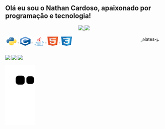 ## Olá eu sou o Nathan Cardoso, apaixonado por programação e tecnologia!
<div align="center">
  <a href="https://github.com/nathancfs">
  <img height="140em" src="https://github-readme-stats.vercel.app/api?username=nathancfs&show_icons=true&theme=tokyonight&include_all_commits=true&count_private=true"/>
  <img height="140em" src="https://github-readme-stats.vercel.app/api/top-langs/?username=nathancfs&layout=compact&langs_count=7&theme=tokyonight"/>
</div>
<div style="display: inline_block"><br>
  <img align="center" alt="Nates-Python" height="30" width="40" src="https://raw.githubusercontent.com/devicons/devicon/master/icons/python/python-original.svg">
  <img align="center" alt="Nates-C" height="30" width="40" src="https://raw.githubusercontent.com/devicons/devicon/master/icons/c/c-original.svg">
  <img align="center" alt="Nates-Java" height="30" width="40" src="https://raw.githubusercontent.com/devicons/devicon/master/icons/java/java-original.svg">
  <img align="center" alt="Nates-HTML" height="30" width="40" src="https://raw.githubusercontent.com/devicons/devicon/master/icons/html5/html5-original.svg">
  <img align="center" alt="Nates-CSS" height="30" width="40" src="https://raw.githubusercontent.com/devicons/devicon/master/icons/css3/css3-original.svg">
  <img align="right" alt="Nates-pic" height="150" style="border-radius:50px;" src="https://avatars.githubusercontent.com/u/79545998?s=400&u=039d182454c44d41859045c08e73fe85fb461cf0&v=4">
</div>
  
  ##
 
<div> 
  <a href="https://instagram.com/dear_nates" target="_blank"><img src="https://img.shields.io/badge/-Instagram-%23E4405F?style=for-the-badge&logo=instagram&logoColor=white" target="_blank"></a>
  <a href = "mailto:nathancf.santos@gmail.com"><img src="https://img.shields.io/badge/-Gmail-%23333?style=for-the-badge&logo=gmail&logoColor=white" target="_blank"></a>
  <a href="https://www.linkedin.com/in/nathancf-santos" target="_blank"><img src="https://img.shields.io/badge/-LinkedIn-%230077B5?style=for-the-badge&logo=linkedin&logoColor=white" target="_blank"></a> 
 
  ![Snake animation](https://github.com/nathancfs/nathancfs/blob/output/github-contribution-grid-snake.svg)
 
</div>

  <!---
    A criadora desse template é a Rafaella Ballerini, https://github.com/rafaballerini.
    Isso é uma adaptação
  --->
